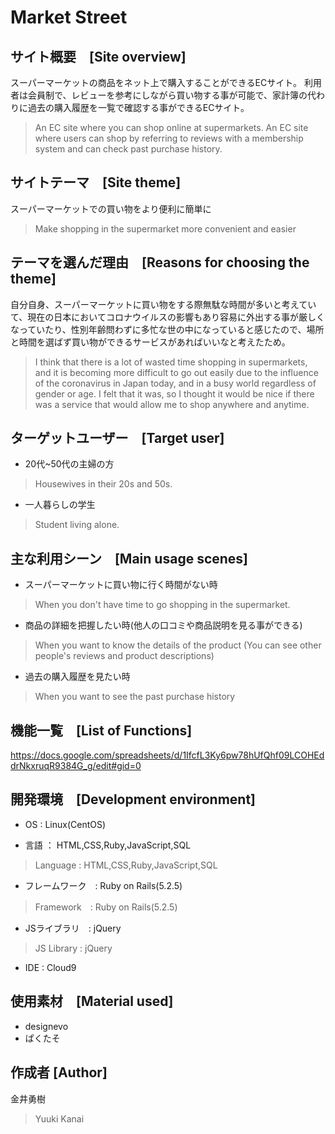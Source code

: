 # Market Street

## サイト概要　[Site overview]　　
スーパーマーケットの商品をネット上で購入することができるECサイト。
利用者は会員制で、レビューを参考にしながら買い物する事が可能で、家計簿の代わりに過去の購入履歴を一覧で確認する事ができるECサイト。

> An EC site where you can shop online at supermarkets. An EC site where users can shop by referring to reviews with a membership system and can check past purchase history.

## サイトテーマ　[Site theme]

スーパーマーケットでの買い物をより便利に簡単に
> Make shopping in the supermarket more convenient and easier
## テーマを選んだ理由　[Reasons for choosing the theme]

自分自身、スーパーマーケットに買い物をする際無駄な時間が多いと考えていて、現在の日本においてコロナウイルスの影響もあり容易に外出する事が厳しくなっていたり、性別年齢問わずに多忙な世の中になっていると感じたので、場所と時間を選ばず買い物ができるサービスがあればいいなと考えたため。
> I think that there is a lot of wasted time shopping in supermarkets, and it is becoming more difficult to go out easily due to the influence of the coronavirus in Japan today, and in a busy world regardless of gender or age. I felt that it was, so I thought it would be nice if there was a service that would allow me to shop anywhere and anytime.

## ターゲットユーザー　[Target user]

- 20代~50代の主婦の方
> Housewives in their 20s and 50s.

- 一人暮らしの学生
> Student living alone. 


## 主な利用シーン　[Main usage scenes]

- スーパーマーケットに買い物に行く時間がない時
> When you don't have time to go shopping in the supermarket.

- 商品の詳細を把握したい時(他人の口コミや商品説明を見る事ができる)
> When you want to know the details of the product 
> (You can see other people's reviews and product descriptions)

- 過去の購入履歴を見たい時
> When you want to see the past purchase history

## 機能一覧　[List of Functions]

https://docs.google.com/spreadsheets/d/1IfcfL3Ky6pw78hUfQhf09LCOHEddrNkxruqR9384G_g/edit#gid=0

## 開発環境　[Development environment]

- OS : Linux(CentOS)

- 言語 ： HTML,CSS,Ruby,JavaScript,SQL
> Language : HTML,CSS,Ruby,JavaScript,SQL

- フレームワーク　: Ruby on Rails(5.2.5)
> Framework　: Ruby on Rails(5.2.5)

- JSライブラリ　: jQuery
> JS Library : jQuery

- IDE : Cloud9

## 使用素材　[Material used]

- designevo
- ぱくたそ

## 作成者 [Author]

金井勇樹 
> Yuuki Kanai

